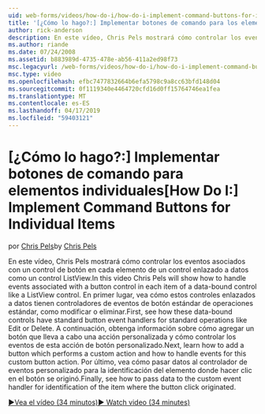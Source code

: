 ```yaml
---
uid: web-forms/videos/how-do-i/how-do-i-implement-command-buttons-for-individual-items
title: '[¿Cómo lo hago?:] Implementar botones de comando para los elementos individuales | Microsoft Docs'
author: rick-anderson
description: En este vídeo, Chris Pels mostrará cómo controlar los eventos asociados con un control de botón en cada elemento de un control enlazado a datos como un control ListView. En primer lugar...
ms.author: riande
ms.date: 07/24/2008
ms.assetid: b883989d-4735-478e-ab56-411a2ed98f73
msc.legacyurl: /web-forms/videos/how-do-i/how-do-i-implement-command-buttons-for-individual-items
msc.type: video
ms.openlocfilehash: efbc7477832664b6efa5798c9a8cc63bfd148d04
ms.sourcegitcommit: 0f1119340e4464720cfd16d0ff15764746ea1fea
ms.translationtype: MT
ms.contentlocale: es-ES
ms.lasthandoff: 04/17/2019
ms.locfileid: "59403121"
---
```

# <a name="how-do-i-implement-command-buttons-for-individual-items"></a><span data-ttu-id="209db-104">[¿Cómo lo hago?:] Implementar botones de comando para elementos individuales</span><span class="sxs-lookup"><span data-stu-id="209db-104">[How Do I:] Implement Command Buttons for Individual Items</span></span>

<span data-ttu-id="209db-105">por [Chris Pels](https://twitter.com/chrispels)</span><span class="sxs-lookup"><span data-stu-id="209db-105">by [Chris Pels](https://twitter.com/chrispels)</span></span>

<span data-ttu-id="209db-106">En este vídeo, Chris Pels mostrará cómo controlar los eventos asociados con un control de botón en cada elemento de un control enlazado a datos como un control ListView.</span><span class="sxs-lookup"><span data-stu-id="209db-106">In this video Chris Pels will show how to handle events associated with a button control in each item of a data-bound control like a ListView control.</span></span> <span data-ttu-id="209db-107">En primer lugar, vea cómo estos controles enlazados a datos tienen controladores de eventos de botón estándar de operaciones estándar, como modificar o eliminar.</span><span class="sxs-lookup"><span data-stu-id="209db-107">First, see how these data-bound controls have standard button event handlers for standard operations like Edit or Delete.</span></span> <span data-ttu-id="209db-108">A continuación, obtenga información sobre cómo agregar un botón que lleva a cabo una acción personalizada y cómo controlar los eventos de esta acción de botón personalizado.</span><span class="sxs-lookup"><span data-stu-id="209db-108">Next, learn how to add a button which performs a custom action and how to handle events for this custom button action.</span></span> <span data-ttu-id="209db-109">Por último, vea cómo pasar datos al controlador de eventos personalizado para la identificación del elemento donde hacer clic en el botón se originó.</span><span class="sxs-lookup"><span data-stu-id="209db-109">Finally, see how to pass data to the custom event handler for identification of the item where the button click originated.</span></span>

[<span data-ttu-id="209db-110">&#9654;Vea el vídeo (34 minutos)</span><span class="sxs-lookup"><span data-stu-id="209db-110">&#9654; Watch video (34 minutes)</span></span>](https://channel9.msdn.com/Blogs/ASP-NET-Site-Videos/how-do-i-implement-command-buttons-for-individual-items)

